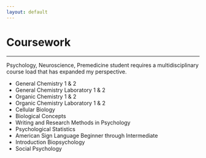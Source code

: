 ```yaml
---
layout: default
---
```


# Coursework

---

Psychology, Neuroscience, Premedicine student requires a multidisciplinary course load that has expanded my perspective.

* General Chemistry 1 & 2
* General Chemistry Laboratory 1 & 2
* Organic Chemistry 1 & 2
* Organic Chemistry Laboratory 1 & 2
* Cellular Biology
* Biological Concepts
* Writing and Research Methods in Psychology
* Psychological Statistics
* American Sign Language Beginner through Intermediate
* Introduction Biopsychology 
* Social Psychology

